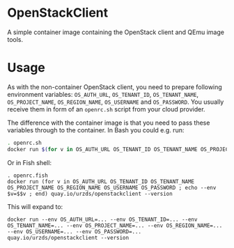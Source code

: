 # OpenStackClient

A simple container image containing the OpenStack client and QEmu image tools.

# Usage

As with the non-container OpenStack client, you need to prepare following environment variables: `OS_AUTH_URL`, `OS_TENANT_ID`, `OS_TENANT_NAME`, `OS_PROJECT_NAME`, `OS_REGION_NAME`, `OS_USERNAME` and `OS_PASSWORD`. You usually receive them in form of an `openrc.sh` script from your cloud provider.

The difference with the container image is that you need to pass these variables through to the container. In Bash you could e.g. run:
```bash
. openrc.sh
docker run $(for v in OS_AUTH_URL OS_TENANT_ID OS_TENANT_NAME OS_PROJECT_NAME OS_REGION_NAME OS_USERNAME OS_PASSWORD ; do echo --env $v=${!v} ; done) quay.io/urzds/openstackclient --version
```

Or in Fish shell:
```fish
. openrc.fish
docker run (for v in OS_AUTH_URL OS_TENANT_ID OS_TENANT_NAME OS_PROJECT_NAME OS_REGION_NAME OS_USERNAME OS_PASSWORD ; echo --env $v=$$v ; end) quay.io/urzds/openstackclient --version
```


This will expand to:
```
docker run --env OS_AUTH_URL=... --env OS_TENANT_ID=... --env OS_TENANT_NAME=... --env OS_PROJECT_NAME=... --env OS_REGION_NAME=... --env OS_USERNAME=... --env OS_PASSWORD=... quay.io/urzds/openstackclient --version
```
